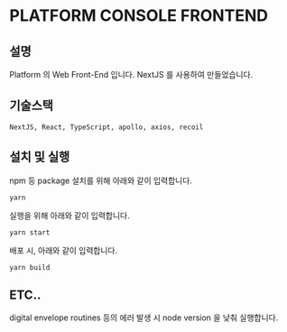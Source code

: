 # PLATFORM CONSOLE FRONTEND

## 설명
Platform 의 Web Front-End 입니다.
NextJS 를 사용하여 만들었습니다.

## 기술스택
```NextJS, React, TypeScript, apollo, axios, recoil```

## 설치 및 실행
npm 등 package 설치를 위해 아래와 같이 입력합니다.
```
yarn
```

실행을 위해 아래와 같이 입력합니다.
```
yarn start
```

배포 시, 아래와 같이 입력합니다.
```
yarn build
```

## ETC..
digital envelope routines 등의 에러 발생 시 node version 을 낮춰 실행합니다. 
